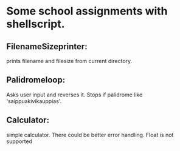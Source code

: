 <h1>Some school assignments with shellscript.</h1>

<h2>FilenameSizeprinter:</h2>
 <p>prints filename and filesize from current directory.</p>

<h2>Palidromeloop:</h2>
<p>Asks user input and reverses it. Stops if palidrome like 'saippuakivikauppias'.</p>

<h2>Calculator:</h2>
<p>simple calculator. There could be better error handling. Float is not supported</p>
